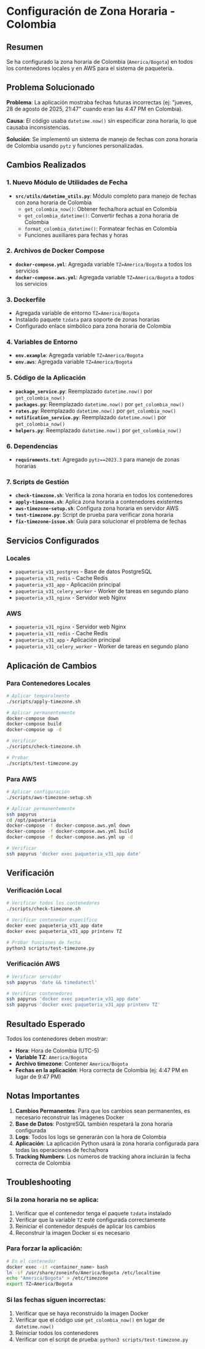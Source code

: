 # Configuración de Zona Horaria - Colombia

## Resumen
Se ha configurado la zona horaria de Colombia (`America/Bogota`) en todos los contenedores locales y en AWS para el sistema de paquetería.

## Problema Solucionado
**Problema**: La aplicación mostraba fechas futuras incorrectas (ej: "jueves, 28 de agosto de 2025, 21:47" cuando eran las 4:47 PM en Colombia).

**Causa**: El código usaba `datetime.now()` sin especificar zona horaria, lo que causaba inconsistencias.

**Solución**: Se implementó un sistema de manejo de fechas con zona horaria de Colombia usando `pytz` y funciones personalizadas.

## Cambios Realizados

### 1. Nuevo Módulo de Utilidades de Fecha
- **`src/utils/datetime_utils.py`**: Módulo completo para manejo de fechas con zona horaria de Colombia
  - `get_colombia_now()`: Obtener fecha/hora actual en Colombia
  - `get_colombia_datetime()`: Convertir fechas a zona horaria de Colombia
  - `format_colombia_datetime()`: Formatear fechas en Colombia
  - Funciones auxiliares para fechas y horas

### 2. Archivos de Docker Compose
- **`docker-compose.yml`**: Agregada variable `TZ=America/Bogota` a todos los servicios
- **`docker-compose.aws.yml`**: Agregada variable `TZ=America/Bogota` a todos los servicios

### 3. Dockerfile
- Agregada variable de entorno `TZ=America/Bogota`
- Instalado paquete `tzdata` para soporte de zonas horarias
- Configurado enlace simbólico para zona horaria de Colombia

### 4. Variables de Entorno
- **`env.example`**: Agregada variable `TZ=America/Bogota`
- **`env.aws`**: Agregada variable `TZ=America/Bogota`

### 5. Código de la Aplicación
- **`package_service.py`**: Reemplazado `datetime.now()` por `get_colombia_now()`
- **`packages.py`**: Reemplazado `datetime.now()` por `get_colombia_now()`
- **`rates.py`**: Reemplazado `datetime.now()` por `get_colombia_now()`
- **`notification_service.py`**: Reemplazado `datetime.now()` por `get_colombia_now()`
- **`helpers.py`**: Reemplazado `datetime.now()` por `get_colombia_now()`

### 6. Dependencias
- **`requirements.txt`**: Agregado `pytz==2023.3` para manejo de zonas horarias

### 7. Scripts de Gestión
- **`check-timezone.sh`**: Verifica la zona horaria en todos los contenedores
- **`apply-timezone.sh`**: Aplica zona horaria a contenedores existentes
- **`aws-timezone-setup.sh`**: Configura zona horaria en servidor AWS
- **`test-timezone.py`**: Script de prueba para verificar zona horaria
- **`fix-timezone-issue.sh`**: Guía para solucionar el problema de fechas

## Servicios Configurados

### Locales
- `paqueteria_v31_postgres` - Base de datos PostgreSQL
- `paqueteria_v31_redis` - Cache Redis
- `paqueteria_v31_app` - Aplicación principal
- `paqueteria_v31_celery_worker` - Worker de tareas en segundo plano
- `paqueteria_v31_nginx` - Servidor web Nginx

### AWS
- `paqueteria_v31_nginx` - Servidor web Nginx
- `paqueteria_v31_redis` - Cache Redis
- `paqueteria_v31_app` - Aplicación principal
- `paqueteria_v31_celery_worker` - Worker de tareas en segundo plano

## Aplicación de Cambios

### Para Contenedores Locales
```bash
# Aplicar temporalmente
./scripts/apply-timezone.sh

# Aplicar permanentemente
docker-compose down
docker-compose build
docker-compose up -d

# Verificar
./scripts/check-timezone.sh

# Probar
./scripts/test-timezone.py
```

### Para AWS
```bash
# Aplicar configuración
./scripts/aws-timezone-setup.sh

# Aplicar permanentemente
ssh papyrus
cd /opt/paqueteria
docker-compose -f docker-compose.aws.yml down
docker-compose -f docker-compose.aws.yml build
docker-compose -f docker-compose.aws.yml up -d

# Verificar
ssh papyrus 'docker exec paqueteria_v31_app date'
```

## Verificación

### Verificación Local
```bash
# Verificar todos los contenedores
./scripts/check-timezone.sh

# Verificar contenedor específico
docker exec paqueteria_v31_app date
docker exec paqueteria_v31_app printenv TZ

# Probar funciones de fecha
python3 scripts/test-timezone.py
```

### Verificación AWS
```bash
# Verificar servidor
ssh papyrus 'date && timedatectl'

# Verificar contenedores
ssh papyrus 'docker exec paqueteria_v31_app date'
ssh papyrus 'docker exec paqueteria_v31_app printenv TZ'
```

## Resultado Esperado

Todos los contenedores deben mostrar:
- **Hora**: Hora de Colombia (UTC-5)
- **Variable TZ**: `America/Bogota`
- **Archivo timezone**: Contener `America/Bogota`
- **Fechas en la aplicación**: Hora correcta de Colombia (ej: 4:47 PM en lugar de 9:47 PM)

## Notas Importantes

1. **Cambios Permanentes**: Para que los cambios sean permanentes, es necesario reconstruir las imágenes Docker
2. **Base de Datos**: PostgreSQL también respetará la zona horaria configurada
3. **Logs**: Todos los logs se generarán con la hora de Colombia
4. **Aplicación**: La aplicación Python usará la zona horaria configurada para todas las operaciones de fecha/hora
5. **Tracking Numbers**: Los números de tracking ahora incluirán la fecha correcta de Colombia

## Troubleshooting

### Si la zona horaria no se aplica:
1. Verificar que el contenedor tenga el paquete `tzdata` instalado
2. Verificar que la variable `TZ` esté configurada correctamente
3. Reiniciar el contenedor después de aplicar los cambios
4. Reconstruir la imagen Docker si es necesario

### Para forzar la aplicación:
```bash
# En el contenedor
docker exec -it <container_name> bash
ln -sf /usr/share/zoneinfo/America/Bogota /etc/localtime
echo "America/Bogota" > /etc/timezone
export TZ=America/Bogota
```

### Si las fechas siguen incorrectas:
1. Verificar que se haya reconstruido la imagen Docker
2. Verificar que el código use `get_colombia_now()` en lugar de `datetime.now()`
3. Reiniciar todos los contenedores
4. Verificar con el script de prueba: `python3 scripts/test-timezone.py`
